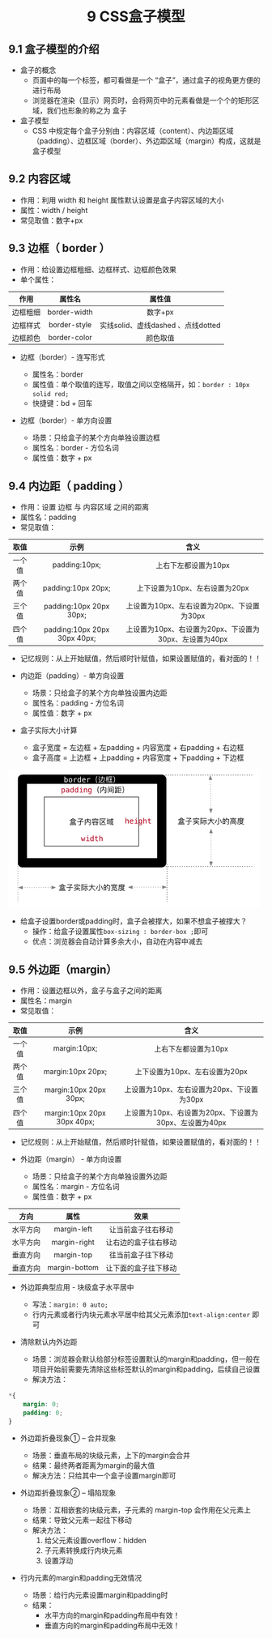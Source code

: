 # <center>9 CSS盒子模型

## 9.1 盒子模型的介绍

- 盒子的概念
   - 页面中的每一个标签，都可看做是一个 “盒子”，通过盒子的视角更方便的进行布局
   - 浏览器在渲染（显示）网页时，会将网页中的元素看做是一个个的矩形区域，我们也形象的称之为 盒子
- 盒子模型
    - CSS 中规定每个盒子分别由：内容区域（content）、内边距区域（padding）、边框区域（border）、外边距区域（margin）构成，这就是盒子模型



## 9.2 内容区域

- 作用：利用 width 和 height 属性默认设置是盒子内容区域的大小
- 属性：width / height
- 常见取值：数字+px


## 9.3 边框（ border ）

- 作用：给设置边框粗细、边框样式、边框颜色效果
- 单个属性：

|   作用   |    属性名    |               属性值               |
| :------: | :----------: | :--------------------------------: |
| 边框粗细 | border-width |              数字+px               |
| 边框样式 | border-style | 实线solid、虚线dashed 、点线dotted |
| 边框颜色 | border-color |              颜色取值              |

- 边框（border）- 连写形式
  - 属性名：border
  - 属性值：单个取值的连写，取值之间以空格隔开，如：`border : 10px solid red;`
  - 快捷键：bd + 回车


- 边框（border）- 单方向设置
  - 场景：只给盒子的某个方向单独设置边框
  - 属性名：border - 方位名词
  - 属性值：数字 + px


## 9.4 内边距（ padding ）

- 作用：设置 边框 与 内容区域 之间的距离
- 属性名：padding
- 常见取值：

|  取值  |           示例            |                          含义                          |
| :----: | :-----------------------: | :----------------------------------------------------: |
| 一个值 |       padding:10px;       |                  上右下左都设置为10px                  |
| 两个值 |     padding:10px 20px;     |             上下设置为10px、左右设置为20px             |
| 三个值 |   padding:10px 20px 30px;   |       上设置为10px、左右设置为20px、下设置为30px       |
| 四个值 | padding:10px 20px 30px 40px; | 上设置为10px、右设置为20px、下设置为30px、左设置为40px |


- 记忆规则：从上开始赋值，然后顺时针赋值，如果设置赋值的，看对面的！！
- 内边距（padding）- 单方向设置
    - 场景：只给盒子的某个方向单独设置内边距
    - 属性名：padding - 方位名词
    - 属性值：数字 + px


- 盒子实际大小计算
  - 盒子宽度 = 左边框 + 左padding + 内容宽度 + 右padding + 右边框
  - 盒子高度 = 上边框 + 上padding + 内容宽度 + 下padding + 下边框


![图 1](../images/9e354e2f3fd3de34f3151169a729012b3d1091710014f05fbef53cb8664953ad.png)  


- 给盒子设置border或padding时，盒子会被撑大，如果不想盒子被撑大？
  - 操作：给盒子设置属性`box-sizing : border-box ;`即可
  - 优点：浏览器会自动计算多余大小，自动在内容中减去


## 9.5 外边距（margin）

- 作用：设置边框以外，盒子与盒子之间的距离
- 属性名：margin
- 常见取值：

|  取值  |           示例            |                          含义                          |
| :----: | :-----------------------: | :----------------------------------------------------: |
| 一个值 |       margin:10px;       |                  上右下左都设置为10px                  |
| 两个值 |     margin:10px 20px;     |             上下设置为10px、左右设置为20px             |
| 三个值 |   margin:10px 20px 30px;   |       上设置为10px、左右设置为20px、下设置为30px       |
| 四个值 | margin:10px 20px 30px 40px; | 上设置为10px、右设置为20px、下设置为30px、左设置为40px |

- 记忆规则：从上开始赋值，然后顺时针赋值，如果设置赋值的，看对面的！！


- 外边距（margin） - 单方向设置
  - 场景：只给盒子的某个方向单独设置外边距
  - 属性名：margin - 方位名词
  - 属性值：数字 + px

|   方向   |     属性      |         效果         |
| :------: | :-----------: | :------------------: |
| 水平方向 |  margin-left  |  让当前盒子往右移动  |
| 水平方向 | margin-right  | 让右边的盒子往右移动 |
| 垂直方向 |  margin-top   |  往当前盒子往下移动  |
| 垂直方向 | margin-bottom | 让下面的盒子往下移动 |

- 外边距典型应用 - 块级盒子水平居中
  - 写法：`margin: 0 auto;`
  - 行内元素或者行内块元素水平居中给其父元素添加`text-align:center` 即可


- 清除默认内外边距
  - 场景：浏览器会默认给部分标签设置默认的margin和padding，但一般在项目开始前需要先清除这些标签默认的margin和padding，后续自己设置
  - 解决方法：

~~~css
*{
    margin: 0;
    padding: 0;
}
~~~

- 外边距折叠现象①  – 合并现象
  - 场景：垂直布局的块级元素，上下的margin会合并
  - 结果：最终两者距离为margin的最大值
  - 解决方法：只给其中一个盒子设置margin即可


- 外边距折叠现象②  – 塌陷现象
  - 场景：互相嵌套的块级元素，子元素的 margin-top 会作用在父元素上
  - 结果：导致父元素一起往下移动
  - 解决方法：
    1. 给父元素设置overflow：hidden
    2. 子元素转换成行内块元素
    3. 设置浮动


- 行内元素的margin和padding无效情况
  - 场景：给行内元素设置margin和padding时
  - 结果：
    - 水平方向的margin和padding布局中有效！
    - 垂直方向的margin和padding布局中无效！


